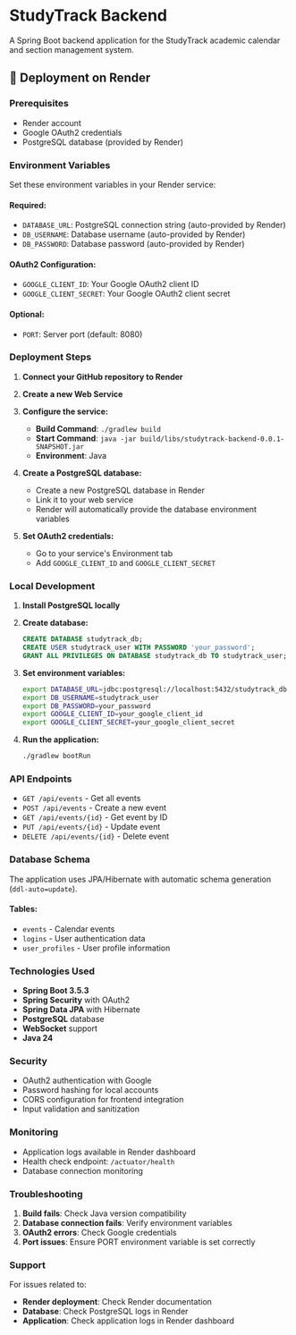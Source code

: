 # StudyTrack Backend

A Spring Boot backend application for the StudyTrack academic calendar and section management system.

## 🚀 Deployment on Render

### Prerequisites
- Render account
- Google OAuth2 credentials
- PostgreSQL database (provided by Render)

### Environment Variables

Set these environment variables in your Render service:

#### Required:
- `DATABASE_URL`: PostgreSQL connection string (auto-provided by Render)
- `DB_USERNAME`: Database username (auto-provided by Render)
- `DB_PASSWORD`: Database password (auto-provided by Render)

#### OAuth2 Configuration:
- `GOOGLE_CLIENT_ID`: Your Google OAuth2 client ID
- `GOOGLE_CLIENT_SECRET`: Your Google OAuth2 client secret

#### Optional:
- `PORT`: Server port (default: 8080)

### Deployment Steps

1. **Connect your GitHub repository to Render**
2. **Create a new Web Service**
3. **Configure the service:**
   - **Build Command**: `./gradlew build`
   - **Start Command**: `java -jar build/libs/studytrack-backend-0.0.1-SNAPSHOT.jar`
   - **Environment**: Java

4. **Create a PostgreSQL database:**
   - Create a new PostgreSQL database in Render
   - Link it to your web service
   - Render will automatically provide the database environment variables

5. **Set OAuth2 credentials:**
   - Go to your service's Environment tab
   - Add `GOOGLE_CLIENT_ID` and `GOOGLE_CLIENT_SECRET`

### Local Development

1. **Install PostgreSQL locally**
2. **Create database:**
   ```sql
   CREATE DATABASE studytrack_db;
   CREATE USER studytrack_user WITH PASSWORD 'your_password';
   GRANT ALL PRIVILEGES ON DATABASE studytrack_db TO studytrack_user;
   ```

3. **Set environment variables:**
   ```bash
   export DATABASE_URL=jdbc:postgresql://localhost:5432/studytrack_db
   export DB_USERNAME=studytrack_user
   export DB_PASSWORD=your_password
   export GOOGLE_CLIENT_ID=your_google_client_id
   export GOOGLE_CLIENT_SECRET=your_google_client_secret
   ```

4. **Run the application:**
   ```bash
   ./gradlew bootRun
   ```

### API Endpoints

- `GET /api/events` - Get all events
- `POST /api/events` - Create a new event
- `GET /api/events/{id}` - Get event by ID
- `PUT /api/events/{id}` - Update event
- `DELETE /api/events/{id}` - Delete event

### Database Schema

The application uses JPA/Hibernate with automatic schema generation (`ddl-auto=update`).

#### Tables:
- `events` - Calendar events
- `logins` - User authentication data
- `user_profiles` - User profile information

### Technologies Used

- **Spring Boot 3.5.3**
- **Spring Security** with OAuth2
- **Spring Data JPA** with Hibernate
- **PostgreSQL** database
- **WebSocket** support
- **Java 24**

### Security

- OAuth2 authentication with Google
- Password hashing for local accounts
- CORS configuration for frontend integration
- Input validation and sanitization

### Monitoring

- Application logs available in Render dashboard
- Health check endpoint: `/actuator/health`
- Database connection monitoring

### Troubleshooting

1. **Build fails**: Check Java version compatibility
2. **Database connection fails**: Verify environment variables
3. **OAuth2 errors**: Check Google credentials
4. **Port issues**: Ensure PORT environment variable is set correctly

### Support

For issues related to:
- **Render deployment**: Check Render documentation
- **Database**: Check PostgreSQL logs in Render
- **Application**: Check application logs in Render dashboard 